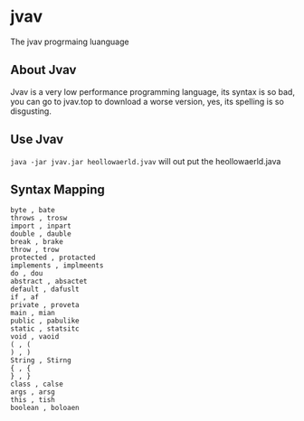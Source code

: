 # jvav
The jvav progrmaing luanguage

## About Jvav

Jvav is a very low performance programming language, its syntax is so bad,
you can go to jvav.top to download a worse version,
yes, its spelling is so disgusting.

## Use Jvav

`java -jar jvav.jar heollowaerld.jvav` will out put the heollowaerld.java

## Syntax Mapping
```
byte , bate 
throws , trosw 
import , inpart 
double , dauble 
break , brake 
throw , trow 
protected , protacted 
implements , implmeents 
do , dou 
abstract , absactet 
default , dafuslt 
if , af 
private , proveta 
main , mian 
public , pabulike 
static , statsitc 
void , vaoid 
( , ( 
) , ) 
String , Stirng 
{ , { 
} , } 
class , calse 
args , arsg 
this , tish 
boolean , boloaen 
```